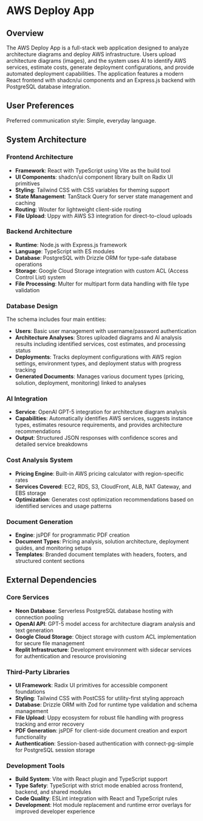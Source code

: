 # AWS Deploy App

## Overview

The AWS Deploy App is a full-stack web application designed to analyze architecture diagrams and deploy AWS infrastructure. Users upload architecture diagrams (images), and the system uses AI to identify AWS services, estimate costs, generate deployment configurations, and provide automated deployment capabilities. The application features a modern React frontend with shadcn/ui components and an Express.js backend with PostgreSQL database integration.

## User Preferences

Preferred communication style: Simple, everyday language.

## System Architecture

### Frontend Architecture
- **Framework**: React with TypeScript using Vite as the build tool
- **UI Components**: shadcn/ui component library built on Radix UI primitives
- **Styling**: Tailwind CSS with CSS variables for theming support
- **State Management**: TanStack Query for server state management and caching
- **Routing**: Wouter for lightweight client-side routing
- **File Upload**: Uppy with AWS S3 integration for direct-to-cloud uploads

### Backend Architecture
- **Runtime**: Node.js with Express.js framework
- **Language**: TypeScript with ES modules
- **Database**: PostgreSQL with Drizzle ORM for type-safe database operations
- **Storage**: Google Cloud Storage integration with custom ACL (Access Control List) system
- **File Processing**: Multer for multipart form data handling with file type validation

### Database Design
The schema includes four main entities:
- **Users**: Basic user management with username/password authentication
- **Architecture Analyses**: Stores uploaded diagrams and AI analysis results including identified services, cost estimates, and processing status
- **Deployments**: Tracks deployment configurations with AWS region settings, environment types, and deployment status with progress tracking
- **Generated Documents**: Manages various document types (pricing, solution, deployment, monitoring) linked to analyses

### AI Integration
- **Service**: OpenAI GPT-5 integration for architecture diagram analysis
- **Capabilities**: Automatically identifies AWS services, suggests instance types, estimates resource requirements, and provides architecture recommendations
- **Output**: Structured JSON responses with confidence scores and detailed service breakdowns

### Cost Analysis System
- **Pricing Engine**: Built-in AWS pricing calculator with region-specific rates
- **Services Covered**: EC2, RDS, S3, CloudFront, ALB, NAT Gateway, and EBS storage
- **Optimization**: Generates cost optimization recommendations based on identified services and usage patterns

### Document Generation
- **Engine**: jsPDF for programmatic PDF creation
- **Document Types**: Pricing analysis, solution architecture, deployment guides, and monitoring setups
- **Templates**: Branded document templates with headers, footers, and structured content sections

## External Dependencies

### Core Services
- **Neon Database**: Serverless PostgreSQL database hosting with connection pooling
- **OpenAI API**: GPT-5 model access for architecture diagram analysis and text generation
- **Google Cloud Storage**: Object storage with custom ACL implementation for secure file management
- **Replit Infrastructure**: Development environment with sidecar services for authentication and resource provisioning

### Third-Party Libraries
- **UI Framework**: Radix UI primitives for accessible component foundations
- **Styling**: Tailwind CSS with PostCSS for utility-first styling approach
- **Database**: Drizzle ORM with Zod for runtime type validation and schema management
- **File Upload**: Uppy ecosystem for robust file handling with progress tracking and error recovery
- **PDF Generation**: jsPDF for client-side document creation and export functionality
- **Authentication**: Session-based authentication with connect-pg-simple for PostgreSQL session storage

### Development Tools
- **Build System**: Vite with React plugin and TypeScript support
- **Type Safety**: TypeScript with strict mode enabled across frontend, backend, and shared modules
- **Code Quality**: ESLint integration with React and TypeScript rules
- **Development**: Hot module replacement and runtime error overlays for improved developer experience